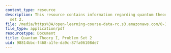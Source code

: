 ```yaml
---
content_type: resource
description: This resource contains information regarding quantum theory I, problem
  set 2.
file: /media/https%3A/open-learning-course-data-rc.s3.amazonaws.com/8-321-quantum-theory-i-fall-2017/98814bbcf468a1feda9c87fa06108de7_MIT8_321F17_Pset2.pdf
file_type: application/pdf
resourcetype: Document
title: Quantum Theory I, Problem Set 2
uid: 98814bbc-f468-a1fe-da9c-87fa06108de7
---
```

